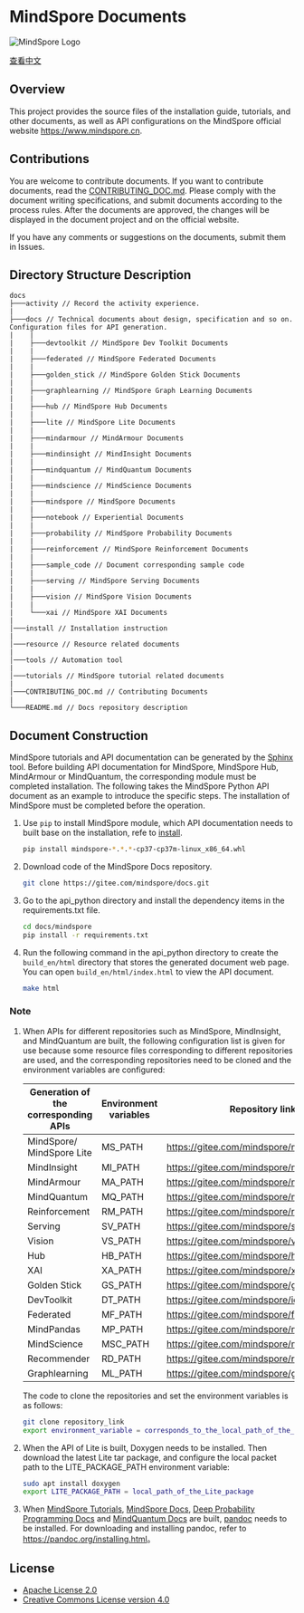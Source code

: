 # MindSpore Documents

![MindSpore Logo](resource/MindSpore-logo.png)

[查看中文](./README_CN.md#)

## Overview

This project provides the source files of the installation guide, tutorials, and other documents, as well as API configurations on the MindSpore official website <https://www.mindspore.cn>.

## Contributions

You are welcome to contribute documents. If you want to contribute documents, read the [CONTRIBUTING_DOC.md](./CONTRIBUTING_DOC.md#). Please comply with the document writing specifications, and submit documents according to the process rules. After the documents are approved, the changes will be displayed in the document project and on the official website.

If you have any comments or suggestions on the documents, submit them in Issues.

## Directory Structure Description

```text
docs
├───activity // Record the activity experience.
|
├───docs // Technical documents about design, specification and so on. Configuration files for API generation.
|    |
|    ├───devtoolkit // MindSpore Dev Toolkit Documents
|    |
|    ├───federated // MindSpore Federated Documents
|    |
|    ├───golden_stick // MindSpore Golden Stick Documents
|    |
|    ├───graphlearning // MindSpore Graph Learning Documents
|    |
|    ├───hub // MindSpore Hub Documents
|    |
|    ├───lite // MindSpore Lite Documents
|    |
|    ├───mindarmour // MindArmour Documents
|    |
|    ├───mindinsight // MindInsight Documents
|    |
|    ├───mindquantum // MindQuantum Documents
|    |
|    ├───mindscience // MindScience Documents
|    |
|    ├───mindspore // MindSpore Documents
|    |
|    ├───notebook // Experiential Documents
|    |
|    ├───probability // MindSpore Probability Documents
|    |
|    ├───reinforcement // MindSpore Reinforcement Documents
|    |
|    ├───sample_code // Document corresponding sample code
|    |
|    ├───serving // MindSpore Serving Documents
|    |
|    ├───vision // MindSpore Vision Documents
|    |
|    └───xai // MindSpore XAI Documents
|
│───install // Installation instruction
|
│───resource // Resource related documents
|
│───tools // Automation tool
|
│───tutorials // MindSpore tutorial related documents
|
│───CONTRIBUTING_DOC.md // Contributing Documents
|
└───README.md // Docs repository description
```

## Document Construction

MindSpore tutorials and API documentation can be generated by the [Sphinx](https://www.sphinx-doc.org/en/master/) tool. Before building API documentation for MindSpore, MindSpore Hub, MindArmour or MindQuantum, the corresponding module must be completed installation. The following takes the MindSpore Python API document as an example to introduce the specific steps. The installation of MindSpore must be completed before the operation.

1. Use `pip` to install MindSpore module, which API documentation needs to built base on the installation, refe to [install](https://www.mindspore.cn/install).

    ```bash
    pip install mindspore-*.*.*-cp37-cp37m-linux_x86_64.whl
    ```

2. Download code of the MindSpore Docs repository.

   ```bash
   git clone https://gitee.com/mindspore/docs.git
   ```

3. Go to the api_python directory and install the dependency items in the requirements.txt file.

   ```bash
   cd docs/mindspore
   pip install -r requirements.txt
   ```

4. Run the following command in the api_python directory to create the `build_en/html` directory that stores the generated document web page. You can open `build_en/html/index.html` to view the API document.

   ```bash
   make html
   ```

### Note

1. When APIs for different repositories such as MindSpore, MindInsight, and MindQuantum are built, the following configuration list is given for use because some resource files corresponding to different repositories are used, and the corresponding repositories need to be cloned and the environment variables are configured:

   | Generation of the corresponding APIs | Environment variables | Repository links | Repository names |
   | ---- | ---- | ---- | ---- |
   | MindSpore/ MindSpore Lite | MS_PATH | <https://gitee.com/mindspore/mindspore.git> | mindspore |
   | MindInsight | MI_PATH | <https://gitee.com/mindspore/mindinsight.git> | mindinsight |
   | MindArmour | MA_PATH | <https://gitee.com/mindspore/mindarmour.git> | mindarmour |
   | MindQuantum | MQ_PATH | <https://gitee.com/mindspore/mindquantum.git> | mindquantum |
   | Reinforcement | RM_PATH | <https://gitee.com/mindspore/reinforcement.git> | reinforcement |
   | Serving | SV_PATH | <https://gitee.com/mindspore/serving.git> | serving |
   | Vision | VS_PATH | <https://gitee.com/mindspore/vision.git> | vision |
   | Hub | HB_PATH | <https://gitee.com/mindspore/hub.git> | hub |
   | XAI | XA_PATH | <https://gitee.com/mindspore/xai.git> | xai |
   | Golden Stick | GS_PATH | <https://gitee.com/mindspore/golden-stick.git> | golden_stick |
   | DevToolkit | DT_PATH | <https://gitee.com/mindspore/ide-plugin.git> | devtoolkit |
   | Federated | MF_PATH | <https://gitee.com/mindspore/federated.git> | federated |
   | MindPandas | MP_PATH | <https://gitee.com/mindspore/mindpandas.git> | mindpandas |
   | MindScience | MSC_PATH | <https://gitee.com/mindspore/mindscience.git> | mindscience |
   | Recommender | RD_PATH | <https://gitee.com/mindspore/recommender.git> | recommender |
   | Graphlearning | ML_PATH | <https://gitee.com/mindspore/graphlearning.git> | graphlearning |

   The code to clone the repositories and set the environment variables is as follows:

   ```bash
   git clone repository_link
   export environment_variable = corresponds_to_the_local_path_of_the_clone_repository
   ```

2. When the API of Lite is built, Doxygen needs to be installed. Then download the latest Lite tar package, and configure the local packet path to the LITE_PACKAGE_PATH environment variable:

      ```bash
      sudo apt install doxygen
      export LITE_PACKAGE_PATH = local_path_of_the_Lite_package
      ```

3. When [MindSpore Tutorials](https://gitee.com/mindspore/docs/tree/master/tutorials), [MindSpore Docs](https://gitee.com/mindspore/docs/tree/master/docs/mindspore), [Deep Probability Programming Docs](https://gitee.com/mindspore/docs/tree/master/docs/probability/docs) and [MindQuantum Docs](https://gitee.com/mindspore/docs/tree/master/docs/mindquantum/docs) are built, [pandoc](https://pandoc.org/) needs to be installed. For downloading and installing pandoc, refer to <https://pandoc.org/installing.html>。

## License

- [Apache License 2.0](LICENSE)
- [Creative Commons License version 4.0](LICENSE-CC-BY-4.0)
